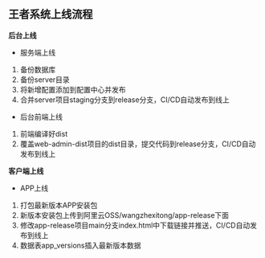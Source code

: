 ## 王者系统上线流程

**后台上线**

- 服务端上线

1. 备份数据库
2. 备份server目录
3. 将新增配置添加到配置中心并发布
4. 合并server项目staging分支到release分支，CI/CD自动发布到线上

- 后台前端上线

1. 前端编译好dist
2. 覆盖web-admin-dist项目的dist目录，提交代码到release分支，CI/CD自动发布到线上

**客户端上线**

- APP上线

1. 打包最新版本APP安装包
2. 新版本安装包上传到阿里云OSS/wangzhexitong/app-release下面
3. 修改app-release项目main分支index.html中下载链接并推送，CI/CD自动发布到线上
4. 数据表app_versions插入最新版本数据